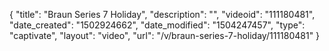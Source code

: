 {
    "title": "Braun Series 7   Holiday",
    "description": "",
    "videoid": "111180481",
    "date_created": "1502924662",
    "date_modified": "1504247457",
    "type": "captivate",
    "layout": "video",
    "url": "\/v\/braun-series-7-holiday\/111180481"
}